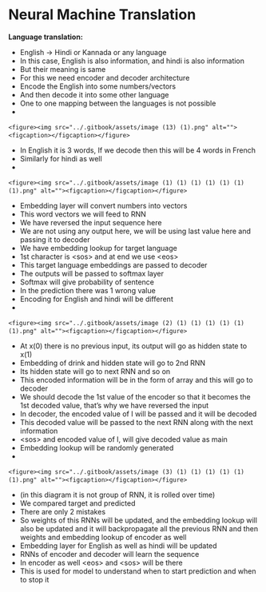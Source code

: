 # Neural Machine Translation

**Language translation:**

* English -> Hindi or Kannada or any language
* In this case, English is also information, and hindi is also information
* But their meaning is same
* For this we need encoder and decoder architecture
* Encode the English into some numbers/vectors
* And then decode it into some other language
* One to one mapping between the languages is not possible
*

    <figure><img src="../.gitbook/assets/image (13) (1).png" alt=""><figcaption></figcaption></figure>
* In English it is 3 words, If we decode then this will be 4 words in French
* Similarly for hindi as well
*

    <figure><img src="../.gitbook/assets/image (1) (1) (1) (1) (1) (1) (1).png" alt=""><figcaption></figcaption></figure>
* Embedding layer will convert numbers into vectors
* This word vectors we will feed to RNN
* We have reversed the input sequence here
* We are not using any output here, we will be using last value here and passing it to decoder
* We have embedding lookup for target language
* 1st character is \<sos> and at end we use \<eos>
* This target language embeddings are passed to decoder
* The outputs will be passed to softmax layer
* Softmax will give probability of sentence
* In the prediction there was 1 wrong value
* Encoding for English and hindi will be different
*

    <figure><img src="../.gitbook/assets/image (2) (1) (1) (1) (1) (1) (1).png" alt=""><figcaption></figcaption></figure>
* At x(0) there is no previous input, its output will go as hidden state to x(1)
* Embedding of drink and hidden state will go to 2nd RNN
* Its hidden state will go to next RNN and so on
* This encoded information will be in the form of array and this will go to decoder
* We should decode the 1st value of the encoder so that it becomes the 1st decoded value, that’s why we have reversed the input
* In decoder, the encoded value of I will be passed and it will be decoded
* This decoded value will be passed to the next RNN along with the next information
* \<sos> and encoded value of I, will give decoded value as main
* Embedding lookup will be randomly generated
*

    <figure><img src="../.gitbook/assets/image (3) (1) (1) (1) (1) (1) (1).png" alt=""><figcaption></figcaption></figure>
* (in this diagram it is not group of RNN, it is rolled over time)
* We compared target and predicted
* There are only 2 mistakes
* So weights of this RNNs will be updated, and the embedding lookup will also be updated and it will backpropagate all the previous RNN and then weights and embedding lookup of encoder as well
* Embedding layer for English as well as hindi will be updated
* RNNs of encoder and decoder will learn the sequence
* In encoder as well  \<eos> and \<sos> will be there
* This is used for model to understand when to start prediction and when to stop it

&#x20;

&#x20;

&#x20;
